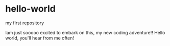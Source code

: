 # hello-world
my first repository

Iam just sooooo excited to embark on this, my new coding
adventure!! Hello world, you'll hear from me often! 

